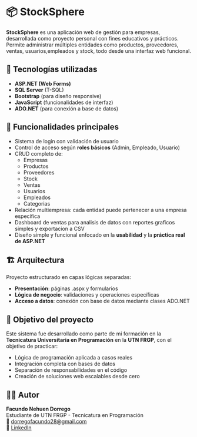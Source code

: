 # 📦 StockSphere

**StockSphere** es una aplicación web de gestión para empresas, desarrollada como proyecto personal con fines educativos y prácticos. Permite administrar múltiples entidades como productos, proveedores, ventas, usuarios,empleados y stock, todo desde una interfaz web funcional.

## 🧩 Tecnologías utilizadas

- **ASP.NET (Web Forms)**
- **SQL Server** (T-SQL)
- **Bootstrap** (para diseño responsive)
- **JavaScript** (funcionalidades de interfaz)
- **ADO.NET** (para conexión a base de datos)

## 🔐 Funcionalidades principales

- Sistema de login con validación de usuario
- Control de acceso según **roles básicos** (Admin, Empleado, Usuario)
- CRUD completo de:
  - Empresas
  - Productos
  - Proveedores
  - Stock
  - Ventas
  - Usuarios
  - Empleados
  - Categorias
- Relación multiempresa: cada entidad puede pertenecer a una empresa específica
- Dashboard de ventas para analisis de datos con reportes graficos simples y exportacion a CSV
- Diseño simple y funcional enfocado en la **usabilidad** y la **práctica real de ASP.NET**

## 🏗️ Arquitectura

Proyecto estructurado en capas lógicas separadas:
- **Presentación**: páginas .aspx y formularios
- **Lógica de negocio**: validaciones y operaciones específicas
- **Acceso a datos**: conexión con base de datos mediante clases ADO.NET

## 🎯 Objetivo del proyecto

Este sistema fue desarrollado como parte de mi formación en la **Tecnicatura Universitaria en Programación** en la **UTN FRGP**, con el objetivo de practicar:

- Lógica de programación aplicada a casos reales
- Integración completa con bases de datos
- Separación de responsabilidades en el código
- Creación de soluciones web escalables desde cero

## 👨‍💻 Autor

**Facundo Nehuen Dorrego**  
Estudiante de UTN FRGP - Tecnicatura en Programación  
📧 dorregofacundo28@gmail.com  
🔗 [LinkedIn](https://www.linkedin.com/in/facundo-nehuen-dorrego-380ba0239/)  
